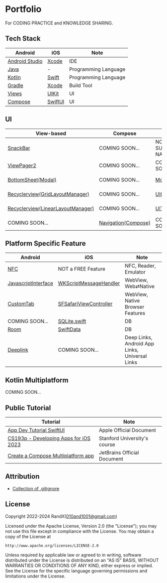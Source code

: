 # Portfolio

For CODING PRACTICE and KNOWLEDGE SHARING.

## Tech Stack

| Android                                                                         | iOS                                                       | Note                 |
|---------------------------------------------------------------------------------|-----------------------------------------------------------|----------------------|
| [Android Studio](https://developer.android.com/studio)                          | [Xcode](https://developer.apple.com/xcode/resources/)     | IDE                  |
| [Java](https://en.wikipedia.org/wiki/Java_(programming_language))               | -                                                         | Programming Language |
| [Kotlin](https://kotlinlang.org/docs/getting-started.html)                      | [Swift](https://www.swift.org/about/)                     | Programming Language |
| [Gradle](https://gradle.org/)                                                   | [Xcode](https://developer.apple.com/xcode/resources/)     | Build Tool           |
| [Views](https://developer.android.com/develop/ui/views/layout/declaring-layout) | [UIKit](https://developer.apple.com/documentation/uikit/) | UI                   |
| [Compose](https://developer.android.com/jetpack/compose)                        | [SwiftUI](https://developer.apple.com/xcode/swiftui/)     | UI                   |

## UI

| View-based                                                 | Compose                                            | UIKit                                     | SwiftUI                                 |
|------------------------------------------------------------|----------------------------------------------------|-------------------------------------------|-----------------------------------------|
| [SnackBar](/Android/SnackBar)                              | COMING SOON...                                     | NOT SUPPORTED NATIVELY                    | NOT SUPPORTED NATIVELY                  |
| [ViewPager2](/Android/ViewPager2)                          | COMING SOON...                                     | COMING SOON...                            | COMING SOON...                          |
| [BottomSheet(Modal)](/Android/BottomSheet)                 | COMING SOON...                                     | [Modal](/iOS/Modal)                       | COMING SOON...                          |
| [Recyclerview(GridLayoutManager)](/Android/RecyclerView)   | COMING SOON...                                     | [UICollectionView](/iOS/UICollectionView) | COMING SOON...                          |
| [Recyclerview(LinearLayoutManager)](/Android/RecyclerView) | COMING SOON...                                     | [UITableView](/iOS/UITableView)           | COMING SOON...                          |
| COMING SOON...                                             | [Navigation(Compose)](/Android/Navigation4Compose) | COMING SOON...                            | [NavigationStack](/iOS/NavigationStack) |

## Platform Specific Feature

| Android                                             | iOS                                                   | Note                                           |
|-----------------------------------------------------|-------------------------------------------------------|------------------------------------------------|
| [NFC](/Android/NFC)                                 | NOT a FREE Feature                                    | NFC, Reader, Emulator                          |
| [JavascriptInterface](/Android/JavascriptInterface) | [WKScriptMessageHandler](/iOS/WKScriptMessageHandler) | WebView, Web⇄Native                            |
| [CustomTab](/Android/CustomTab)                     | [SFSafariViewController](/iOS/SFSafariViewController) | WebView, Native Browser Features               |
| COMING SOON...                                      | [SQLite.swift](/iOS/SQLiteSwift)                      | DB                                             |
| [Room](/Android/Room)                               | [SwiftData](/iOS/SwiftD0ta)                           | DB                                             |
| [Deeplink](/Android/Deeplink)                       | COMING SOON...                                        | Deep Links, Android App Links, Universal Links |

## Kotlin Multiplatform

COMING SOON...

## Public Tutorial

| Tutorial                                                                      | Note                         |
|-------------------------------------------------------------------------------|------------------------------|
| [App Dev Tutorial SwiftUI](/Public-Tutorials/AppDevTutorialSwiftUI)           | Apple Official Document      |
| [CS193p - Developing Apps for iOS 2023](/Public-Tutorials/StanfordCS193p2023) | Stanford University's course |
| [Create a Compose Multiplatform app](/Public-Tutorials/KotlinMultiplatform)   | JetBrains Official Document  |

## Attribution

- [Collection of .gitignore](https://github.com/github/gitignore)

## License

Copyright 2022-2024 RandX(<010and1001@gmail.com>)

Licensed under the Apache License, Version 2.0 (the "License");
you may not use this file except in compliance with the License.
You may obtain a copy of the License at

    http://www.apache.org/licenses/LICENSE-2.0

Unless required by applicable law or agreed to in writing, software
distributed under the License is distributed on an "AS IS" BASIS,
WITHOUT WARRANTIES OR CONDITIONS OF ANY KIND, either express or implied.
See the License for the specific language governing permissions and
limitations under the License.
